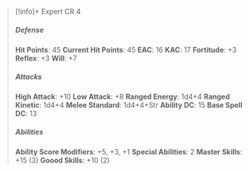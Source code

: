 > [!info]+ Expert CR 4
> ##### Defense
> **Hit Points**: 45
> **Current Hit Points**: 45
> **EAC**: 16
> **KAC**: 17
> **Fortitude**: +3
> **Reflex**: +3
> **Will**: +7
> ##### Attacks
> **High Attack**: +10
> **Low Attack**: +8
> **Ranged Energy**: 1d4+4
> **Ranged Kinetic**: 1d4+4
> **Melee Standard**: 1d4+4+Str
> **Ability DC**: 15
> **Base Spell DC**: 13
> ##### Abilities
> **Ability Score Modifiers**: +5, +3, +1
> **Special Abilities**: 2
> **Master Skills**: +15 (3)
> **Goood Skills**: +10 (2)
